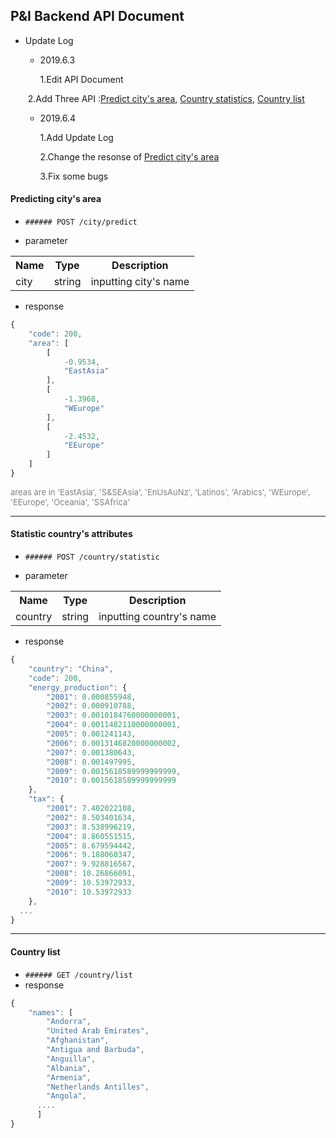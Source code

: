 ## P&I Backend API Document

+ Update Log
  
  - 2019.6.3
  
    1.Edit API Document
  
  ​       2.Add Three API :[Predict city's area](#PredictCity), [Country statistics](#CountryStatistics), [Country list](#CountryList)
  
  - 2019.6.4  
  
    1.Add Update Log
  
    2.Change the resonse of [Predict city's area](#PredictCity)
  
    3.Fix some bugs

#### <span id="PredictCity">Predicting city's area</span>

  - `###### POST /city/predict`

- parameter

 <table>
    <tr>
        <th>Name</th>
        <th>Type</th>
        <th>Description</th>
    </tr>
    <tr>
        <td>city</td>
        <td>string</td>
        <td>inputting city's name</td>
    </tr>
</table>  

- response

```javascript
{
    "code": 200,
    "area": [
        [
            -0.9534,
            "EastAsia"
        ],
        [
            -1.3968,
            "WEurope"
        ],
        [
            -2.4532,
            "EEurope"
        ]
    ]
}
```

<font size=2 color=grey>areas are in 'EastAsia', 'S&SEAsia', 'EnUsAuNz', 'Latinos', 'Arabics', 'WEurope', 'EEurope', 'Oceania', 'SSAfrica'</font>

--------------------

#### Statistic country's attributes

- `###### POST /country/statistic`

- parameter

<table>
    <tr>
        <th>Name</th>
        <th>Type</th>
        <th>Description</th>
    </tr>
    <tr>
        <td>country</td>
        <td>string</td>
        <td>inputting country's name</td>
    </tr>
</table> 

- response

```javascript
{
    "country": "China",
    "code": 200,
    "energy_production": {
        "2001": 0.000855948,
        "2002": 0.000910788,
        "2003": 0.0010184760000000001,
        "2004": 0.0011482110000000001,
        "2005": 0.001241143,
        "2006": 0.0013146820000000002,
        "2007": 0.001380643,
        "2008": 0.001497995,
        "2009": 0.0015618589999999999,
        "2010": 0.0015618589999999999
    },
    "tax": {
        "2001": 7.402022108,
        "2002": 8.503401634,
        "2003": 8.538996219,
        "2004": 8.860551515,
        "2005": 8.679594442,
        "2006": 9.188060347,
        "2007": 9.928816567,
        "2008": 10.26866091,
        "2009": 10.53972933,
        "2010": 10.53972933
    },
  ...
}
```

--------------

#### Country list

  - `###### GET /country/list`
  - response
```javascript
{
    "names": [
        "Andorra",
        "United Arab Emirates",
        "Afghanistan",
        "Antigua and Barbuda",
        "Anguilla",
        "Albania",
        "Armenia",
        "Netherlands Antilles",
        "Angola",
      ....
      ]
}
```
